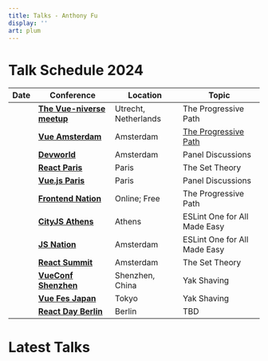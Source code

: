 ```yaml
---
title: Talks - Anthony Fu
display: ''
art: plum
---
```


<AntfuSubNav />

<div pt-5 />

# Talk Schedule 2024

| Date                               | Conference                                                                                           | Location             | Topic                                                                               |
| ---------------------------------- | ---------------------------------------------------------------------------------------------------- | -------------------- | ----------------------------------------------------------------------------------- |
| <AntfuTalkDate date="2024-02-27"/> | [**The Vue-niverse meetup**](https://www.meetup.com/nl-NL/coven-of-wisdom-utrecht/events/298711260/) | Utrecht, Netherlands | The Progressive Path                                                                |
| <AntfuTalkDate date="2024-02-29"/> | [**Vue Amsterdam**](https://vuejs.amsterdam/)                                                        | Amsterdam            | [The Progressive Path](https://antfu.me/posts/roads-to-oss-progressive-vueams-2024) |
| <AntfuTalkDate date="2024-03-01"/> | [**Devworld**](https://devworldconference.com/)                                                      | Amsterdam            | Panel Discussions                                                                   |
| <AntfuTalkDate date="2024-03-22"/> | [**React Paris**](https://react.paris/)                                                              | Paris                | The Set Theory                                                                      |
| <AntfuTalkDate date="2024-04-03"/> | [**Vue.js Paris**](https://www.meetup.com/fr-FR/vuejs-paris/)                                        | Paris                | Panel Discussions                                                                   |
| <AntfuTalkDate date="2024-06-01"/> | [**Frontend Nation**](https://frontendnation.com/)                                                   | Online; Free         | The Progressive Path                                                                |
| <AntfuTalkDate date="2024-06-08"/> | [**CityJS Athens**](https://greece.cityjsconf.org/)                                                  | Athens               | ESLint One for All Made Easy                                                        |
| <AntfuTalkDate date="2024-06-13"/> | [**JS Nation**](https://jsnation.com/)                                                               | Amsterdam            | ESLint One for All Made Easy                                                        |
| <AntfuTalkDate date="2024-06-14"/> | [**React Summit**](https://reactsummit.com/)                                                         | Amsterdam            | The Set Theory                                                                      |
| <AntfuTalkDate date="2024-07-06"/> | [**VueConf Shenzhen**](https://vue.w3ctech.com/)                                                     | Shenzhen, China      | Yak Shaving                                                                         |
| <AntfuTalkDate date="2024-10-19"/> | [**Vue Fes Japan**](https://vuefes.jp/)                                                              | Tokyo                | Yak Shaving                                                                         |
| <AntfuTalkDate date="2024-12-13"/> | [**React Day Berlin**](https://reactday.berlin/)                                                     | Berlin               | TBD                                                                                 |

<h1 important="mb--4 mt-15">Latest Talks</h1>

<AntfuListPosts type="talk" :extra="frontmatter.items" />
